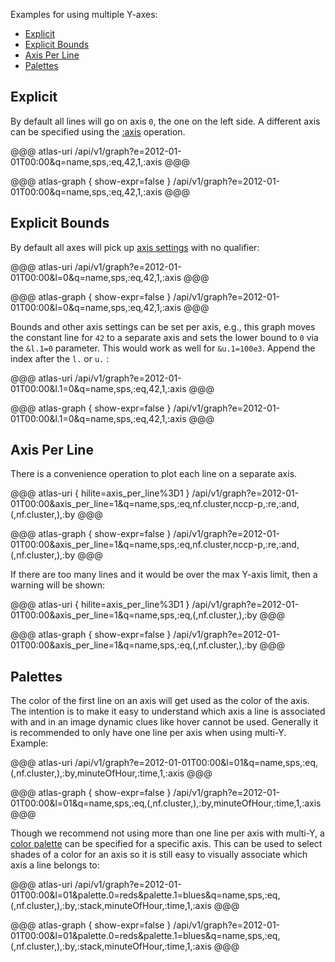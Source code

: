 Examples for using multiple Y-axes:

* [Explicit](#explicit)
* [Explicit Bounds](#explicit-bounds)
* [Axis Per Line](#axis-per-line)
* [Palettes](#palettes)

## Explicit

By default all lines will go on axis `0`, the one on the left side. A different axis can be
specified using the [:axis](../../asl/ref/axis.md) operation.

@@@ atlas-uri
/api/v1/graph?e=2012-01-01T00:00&q=name,sps,:eq,42,1,:axis
@@@

@@@ atlas-graph { show-expr=false }
/api/v1/graph?e=2012-01-01T00:00&q=name,sps,:eq,42,1,:axis
@@@

## Explicit Bounds

By default all axes will pick up [axis settings](../../asl/ref/axis.md) with no qualifier:

@@@ atlas-uri
/api/v1/graph?e=2012-01-01T00:00&l=0&q=name,sps,:eq,42,1,:axis
@@@

@@@ atlas-graph { show-expr=false }
/api/v1/graph?e=2012-01-01T00:00&l=0&q=name,sps,:eq,42,1,:axis
@@@

Bounds and other axis settings can be set per axis, e.g., this graph moves the constant line for
`42` to a separate axis and sets the lower bound to `0` via the `&l.1=0` parameter. This would 
work as well for `&u.1=100e3`. Append the index after the `l.` or `u.` :

@@@ atlas-uri
/api/v1/graph?e=2012-01-01T00:00&l.1=0&q=name,sps,:eq,42,1,:axis
@@@

@@@ atlas-graph { show-expr=false }
/api/v1/graph?e=2012-01-01T00:00&l.1=0&q=name,sps,:eq,42,1,:axis
@@@

## Axis Per Line

There is a convenience operation to plot each line on a separate axis.

@@@ atlas-uri { hilite=axis_per_line%3D1 }
/api/v1/graph?e=2012-01-01T00:00&axis_per_line=1&q=name,sps,:eq,nf.cluster,nccp-p,:re,:and,(,nf.cluster,),:by
@@@

@@@ atlas-graph { show-expr=false }
/api/v1/graph?e=2012-01-01T00:00&axis_per_line=1&q=name,sps,:eq,nf.cluster,nccp-p,:re,:and,(,nf.cluster,),:by
@@@

If there are too many lines and it would be over the max Y-axis limit, then a warning will be shown:

@@@ atlas-uri { hilite=axis_per_line%3D1 }
/api/v1/graph?e=2012-01-01T00:00&axis_per_line=1&q=name,sps,:eq,(,nf.cluster,),:by
@@@

@@@ atlas-graph { show-expr=false }
/api/v1/graph?e=2012-01-01T00:00&axis_per_line=1&q=name,sps,:eq,(,nf.cluster,),:by
@@@

## Palettes

The color of the first line on an axis will get used as the color of the axis. The intention is
to make it easy to understand which axis a line is associated with and in an image dynamic clues
like hover cannot be used. Generally it is recommended to only have one line per axis when using
multi-Y. Example:

@@@ atlas-uri
/api/v1/graph?e=2012-01-01T00:00&l=01&q=name,sps,:eq,(,nf.cluster,),:by,minuteOfHour,:time,1,:axis
@@@

@@@ atlas-graph { show-expr=false }
/api/v1/graph?e=2012-01-01T00:00&l=01&q=name,sps,:eq,(,nf.cluster,),:by,minuteOfHour,:time,1,:axis
@@@

Though we recommend not using more than one line per axis with multi-Y, a
[color palette](color-palettes.md) can be specified for a specific axis. This can be used to
select shades of a color for an axis so it is still easy to visually associate which axis a line
belongs to:

@@@ atlas-uri
/api/v1/graph?e=2012-01-01T00:00&l=01&palette.0=reds&palette.1=blues&q=name,sps,:eq,(,nf.cluster,),:by,:stack,minuteOfHour,:time,1,:axis
@@@

@@@ atlas-graph { show-expr=false }
/api/v1/graph?e=2012-01-01T00:00&l=01&palette.0=reds&palette.1=blues&q=name,sps,:eq,(,nf.cluster,),:by,:stack,minuteOfHour,:time,1,:axis
@@@
